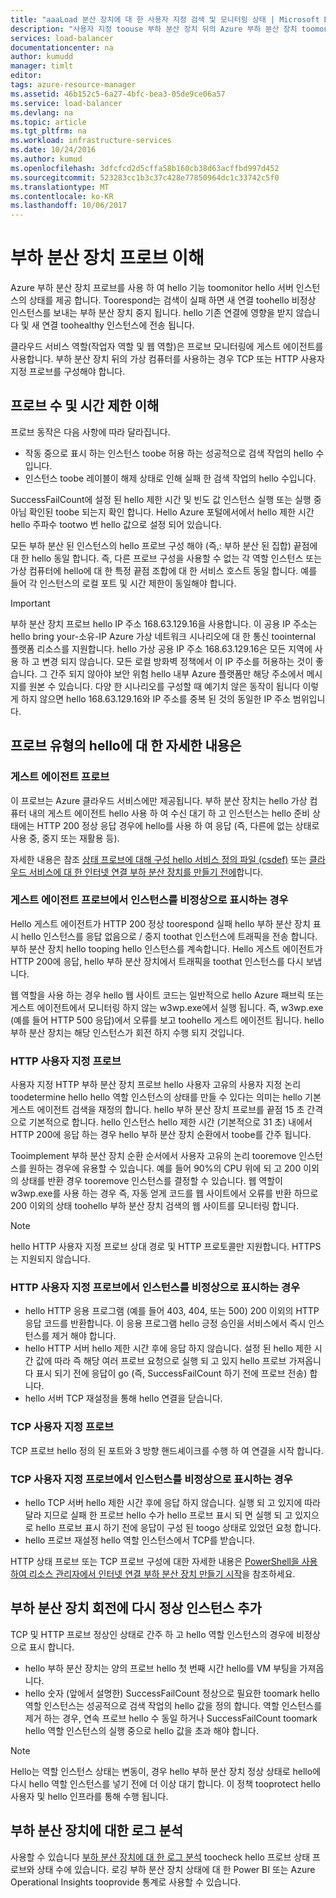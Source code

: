 ```yaml
---
title: "aaaLoad 분산 장치에 대 한 사용자 지정 검색 및 모니터링 상태 | Microsoft Docs"
description: "사용자 지정 toouse 부하 분산 장치 뒤의 Azure 부하 분산 장치 toomonitor 인스턴스를 조사 하는 방법에 대해 알아봅니다"
services: load-balancer
documentationcenter: na
author: kumudd
manager: timlt
editor: 
tags: azure-resource-manager
ms.assetid: 46b152c5-6a27-4bfc-bea3-05de9ce06a57
ms.service: load-balancer
ms.devlang: na
ms.topic: article
ms.tgt_pltfrm: na
ms.workload: infrastructure-services
ms.date: 10/24/2016
ms.author: kumud
ms.openlocfilehash: 3dfcfcd2d5cffa58b160cb38d63acffbd997d452
ms.sourcegitcommit: 523283cc1b3c37c428e77850964dc1c33742c5f0
ms.translationtype: MT
ms.contentlocale: ko-KR
ms.lasthandoff: 10/06/2017
---
```

# <a name="understand-load-balancer-probes"></a>부하 분산 장치 프로브 이해

Azure 부하 분산 장치 프로브를 사용 하 여 hello 기능 toomonitor hello 서버 인스턴스의 상태를 제공 합니다. Toorespond는 검색이 실패 하면 새 연결 toohello 비정상 인스턴스를 보내는 부하 분산 장치 중지 됩니다. hello 기존 연결에 영향을 받지 않습니다 및 새 연결 toohealthy 인스턴스에 전송 됩니다.

클라우드 서비스 역할(작업자 역할 및 웹 역할)은 프로브 모니터링에 게스트 에이전트를 사용합니다. 부하 분산 장치 뒤의 가상 컴퓨터를 사용하는 경우 TCP 또는 HTTP 사용자 지정 프로브를 구성해야 합니다.

## <a name="understand-probe-count-and-timeout"></a>프로브 수 및 시간 제한 이해

프로브 동작은 다음 사항에 따라 달라집니다.

* 작동 중으로 표시 하는 인스턴스 toobe 허용 하는 성공적으로 검색 작업의 hello 수입니다.
* 인스턴스 toobe 레이블이 해제 상태로 인해 실패 한 검색 작업의 hello 수입니다.

SuccessFailCount에 설정 된 hello 제한 시간 및 빈도 값 인스턴스 실행 또는 실행 중 아님 확인된 toobe 되는지 확인 합니다. Hello Azure 포털에서에서 hello 제한 시간 hello 주파수 tootwo 번 hello 값으로 설정 되어 있습니다.

모든 부하 분산 된 인스턴스의 hello 프로브 구성 해야 (즉,: 부하 분산 된 집합) 끝점에 대 한 hello 동일 합니다. 즉, 다른 프로브 구성을 사용할 수 없는 각 역할 인스턴스 또는 가상 컴퓨터에 hello에 대 한 특정 끝점 조합에 대 한 서비스 호스트 동일 합니다. 예를 들어 각 인스턴스의 로컬 포트 및 시간 제한이 동일해야 합니다.

> [!IMPORTANT]
> 부하 분산 장치 프로브 hello IP 주소 168.63.129.16을 사용합니다. 이 공용 IP 주소는 hello bring your-소유-IP Azure 가상 네트워크 시나리오에 대 한 통신 toointernal 플랫폼 리소스를 지원합니다. hello 가상 공용 IP 주소 168.63.129.16은 모든 지역에 사용 하 고 변경 되지 않습니다. 모든 로컬 방화벽 정책에서 이 IP 주소를 허용하는 것이 좋습니다. 그 간주 되지 않아야 보안 위험 hello 내부 Azure 플랫폼만 해당 주소에서 메시지를 원본 수 있습니다. 다양 한 시나리오를 구성할 때 예기치 않은 동작이 됩니다 이렇게 하지 않으면 hello 168.63.129.16와 IP 주소를 중복 된 것의 동일한 IP 주소 범위입니다.

## <a name="learn-about-hello-types-of-probes"></a>프로브 유형의 hello에 대 한 자세한 내용은

### <a name="guest-agent-probe"></a>게스트 에이전트 프로브

이 프로브는 Azure 클라우드 서비스에만 제공됩니다. 부하 분산 장치는 hello 가상 컴퓨터 내의 게스트 에이전트 hello 사용 하 여 수신 대기 하 고 인스턴스는 hello 준비 상태에는 HTTP 200 정상 응답 경우에 hello를 사용 하 여 응답 (즉, 다른에 없는 상태로 사용 중, 중지 또는 재활용 등).

자세한 내용은 참조 [상태 프로브에 대해 구성 hello 서비스 정의 파일 (csdef)](https://msdn.microsoft.com/library/azure/ee758710.aspx) 또는 [클라우드 서비스에 대 한 인터넷 연결 부하 분산 장치를 만들기 전에](load-balancer-get-started-internet-classic-cloud.md#check-load-balancer-health-status-for-cloud-services)합니다.

### <a name="what-makes-a-guest-agent-probe-mark-an-instance-as-unhealthy"></a>게스트 에이전트 프로브에서 인스턴스를 비정상으로 표시하는 경우

Hello 게스트 에이전트가 HTTP 200 정상 toorespond 실패 hello 부하 분산 장치 표시 hello 인스턴스를 응답 없음으로 / 중지 toothat 인스턴스에 트래픽을 전송 합니다. 부하 분산 장치 hello tooping hello 인스턴스를 계속합니다. Hello 게스트 에이전트가 HTTP 200에 응답, hello 부하 분산 장치에서 트래픽을 toothat 인스턴스를 다시 보냅니다.

웹 역할을 사용 하는 경우 hello 웹 사이트 코드는 일반적으로 hello Azure 패브릭 또는 게스트 에이전트에서 모니터링 하지 않는 w3wp.exe에서 실행 됩니다. 즉, w3wp.exe (예를 들어 HTTP 500 응답)에서 오류를 보고 toohello 게스트 에이전트 됩니다. hello 부하 분산 장치는 해당 인스턴스가 회전 하지 수행 되지 것입니다.

### <a name="http-custom-probe"></a>HTTP 사용자 지정 프로브

사용자 지정 HTTP 부하 분산 장치 프로브 hello 사용자 고유의 사용자 지정 논리 toodetermine hello hello 역할 인스턴스의 상태를 만들 수 있다는 의미는 hello 기본 게스트 에이전트 검색을 재정의 합니다. hello 부하 분산 장치 프로브를 끝점 15 초 간격으로 기본적으로 합니다. hello 인스턴스 hello 제한 시간 (기본적으로 31 초) 내에서 HTTP 200에 응답 하는 경우 hello 부하 분산 장치 순환에서 toobe를 간주 됩니다.

Tooimplement 부하 분산 장치 순환 순서에서 사용자 고유의 논리 tooremove 인스턴스를 원하는 경우에 유용할 수 있습니다. 예를 들어 90%의 CPU 위에 되 고 200 이외의 상태를 반환 경우 tooremove 인스턴스를 결정할 수 있습니다. 웹 역할이 w3wp.exe를 사용 하는 경우 즉, 자동 얻게 코드를 웹 사이트에서 오류를 반환 하므로 200 이외의 상태 toohello 부하 분산 장치 검색의 웹 사이트를 모니터링 합니다.

> [!NOTE]
> hello HTTP 사용자 지정 프로브 상대 경로 및 HTTP 프로토콜만 지원합니다. HTTPS는 지원되지 않습니다.

### <a name="what-makes-an-http-custom-probe-mark-an-instance-as-unhealthy"></a>HTTP 사용자 지정 프로브에서 인스턴스를 비정상으로 표시하는 경우

* hello HTTP 응용 프로그램 (예를 들어 403, 404, 또는 500) 200 이외의 HTTP 응답 코드를 반환합니다. 이 응용 프로그램 hello 긍정 승인을 서비스에서 즉시 인스턴스를 제거 해야 합니다.
* hello HTTP 서버 hello 제한 시간 후에 응답 하지 않습니다. 설정 된 hello 제한 시간 값에 따라 즉 해당 여러 프로브 요청으로 실행 되 고 있지 hello 프로브 가져옵니다 표시 되기 전에 응답이 go (즉, SuccessFailCount 하기 전에 프로브 전송) 합니다.
* hello 서버 TCP 재설정을 통해 hello 연결을 닫습니다.

### <a name="tcp-custom-probe"></a>TCP 사용자 지정 프로브

TCP 프로브 hello 정의 된 포트와 3 방향 핸드셰이크를 수행 하 여 연결을 시작 합니다.

### <a name="what-makes-a-tcp-custom-probe-mark-an-instance-as-unhealthy"></a>TCP 사용자 지정 프로브에서 인스턴스를 비정상으로 표시하는 경우

* hello TCP 서버 hello 제한 시간 후에 응답 하지 않습니다. 실행 되 고 있지에 따라 달라 지므로 실패 한 프로브 hello 수가 hello 프로브 표시 되 면 실행 되 고 있지으로 hello 프로브 표시 하기 전에 응답이 구성 된 toogo 상태로 있었던 요청 합니다.
* hello 프로브 재설정 hello 역할 인스턴스에서 TCP를 받습니다.

HTTP 상태 프로브 또는 TCP 프로브 구성에 대한 자세한 내용은 [PowerShell을 사용하여 리소스 관리자에서 인터넷 연결 부하 분산 장치 만들기 시작](load-balancer-get-started-internet-arm-ps.md)을 참조하세요.

## <a name="add-healthy-instances-back-into-load-balancer-rotation"></a>부하 분산 장치 회전에 다시 정상 인스턴스 추가

TCP 및 HTTP 프로브 정상인 상태로 간주 하 고 hello 역할 인스턴스의 경우에 비정상으로 표시 합니다.

* hello 부하 분산 장치는 양의 프로브 hello 첫 번째 시간 hello를 VM 부팅을 가져옵니다.
* hello 숫자 (앞에서 설명한) SuccessFailCount 정상으로 필요한 toomark hello 역할 인스턴스는 성공적으로 검색 작업의 hello 값을 정의 합니다. 역할 인스턴스를 제거 하는 경우, 연속 프로브 hello 수 동일 하거나 SuccessFailCount toomark hello 역할 인스턴스의 실행 중으로 hello 값을 초과 해야 합니다.

> [!NOTE]
> Hello는 역할 인스턴스 상태는 변동이, 경우 hello 부하 분산 장치 정상 상태로 hello에 다시 hello 역할 인스턴스를 넣기 전에 더 이상 대기 합니다. 이 정책 tooprotect hello 사용자 및 hello 인프라를 통해 수행 됩니다.

## <a name="use-log-analytics-for-load-balancer"></a>부하 분산 장치에 대한 로그 분석

사용할 수 있습니다 [부하 분산 장치에 대 한 로그 분석](load-balancer-monitor-log.md) toocheck hello 프로브 상태 프로브와 상태 수에 있습니다. 로깅 부하 분산 장치 상태에 대 한 Power BI 또는 Azure Operational Insights tooprovide 통계로 사용할 수 있습니다.
